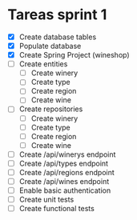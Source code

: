 # Tareas sprint 1
- [x] Create database tables
- [x] Populate database
- [x] Create Spring Project (wineshop)
- [ ] Create entities
  - [ ] Create winery
  - [ ] Create type
  - [ ] Create region 
  - [ ] Create wine 
- [ ] Create repositories
  - [ ] Create winery
  - [ ] Create type
  - [ ] Create region
  - [ ] Create wine 
- [ ] Create /api/winerys endpoint
- [ ] Create /api/types endpoint
- [ ] Create /api/regions endpoint
- [ ] Create /api/wines endpoint
- [ ] Enable basic authentication
- [ ] Create unit tests
- [ ] Create functional tests